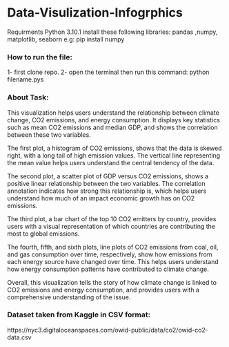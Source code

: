 # Data-Visulization-Infogrphics
Requirments Python 3.10.1
install these following libraries:
pandas ,numpy, matplotlib, seaborn 
e.g: pip install numpy

<h3> How to run the file: </h3>
1- first clone repo.
2- open the terminal then run this command:  python filename.pys

<h3>About Task:</h3>
This visualization helps users understand the relationship between climate change, CO2 emissions, and energy consumption. It displays key statistics such as mean CO2 emissions and median GDP, and shows the correlation between these two variables.

The first plot, a histogram of CO2 emissions, shows that the data is skewed right, with a long tail of high emission values. The vertical line representing the mean value helps users understand the central tendency of the data.

The second plot, a scatter plot of GDP versus CO2 emissions, shows a positive linear relationship between the two variables. The correlation annotation indicates how strong this relationship is, which helps users understand how much of an impact economic growth has on CO2 emissions.

The third plot, a bar chart of the top 10 CO2 emitters by country, provides users with a visual representation of which countries are contributing the most to global emissions.

The fourth, fifth, and sixth plots, line plots of CO2 emissions from coal, oil, and gas consumption over time, respectively, show how emissions from each energy source have changed over time. This helps users understand how energy consumption patterns have contributed to climate change.

Overall, this visualization tells the story of how climate change is linked to CO2 emissions and energy consumption, and provides users with a comprehensive understanding of the issue.

<h3>Dataset taken from Kaggle in CSV format:</h3>
https://nyc3.digitaloceanspaces.com/owid-public/data/co2/owid-co2-data.csv
